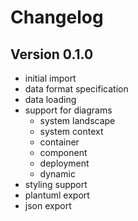 Changelog
=========

Version 0.1.0
-------------
* initial import
* data format specification
* data loading
* support for diagrams
  * system landscape
  * system context
  * container
  * component
  * deployment
  * dynamic
* styling support
* plantuml export
* json export
